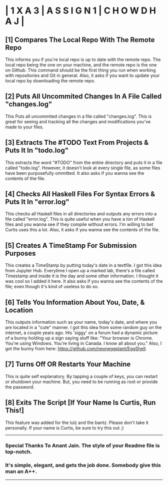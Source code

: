 |   1 X A 3   |   A S S I G N 1   |   C H O W D H A J   | 
=========================================================

## [1] Compares The Local Repo With The Remote Repo
This informs you if you're local repo is up to date with the remote repo. The local repo being the one on your machine, and the remote repo is the one on Github. This command should be the first thing you run when working with repositories and Git in general. Also, it asks if you want to update your local repo by downloading the remote repo.

## [2] Puts All Uncommited Changes In A File Called "changes.log"
This Puts all uncommited changes in a file called "changes.log". This is great for seeing and tracking all the changes and modifications you've made to your files.

## [3] Extracts The #TODO Text From Projects & Puts It In "todo.log"
This extracts the word "#TODO" from the entire directory and puts it in a file called "todo.log". However, it doesn't look at every single file, as some files have been purposefully ommitted. It also asks if you wanna see the contents of the file.

## [4] Checks All Haskell Files For Syntax Errors & Puts It In "error.log"
This checks all Haskell files in all directories and outputs any errors into a file called "error.log". This is quite useful when you have a ton of Haskell files and you wanna see if they compile without errors. I'm willing to bet Curtis uses this a lot. Also, it asks if you wanna see the contents of the file.

## [5] Creates A TimeStamp For Submission Purposes
This creates a TimeStamp by putting today's date in a textfile. I got this idea from Jupyter Hub. Everytime I open up a marked lab, there's a file called Timestamp and inside it is the day and some other information. I thought it was cool so I added it here. It also asks if you wanna see the contents of the file; even though it's kind of useless to do so.

## [6] Tells You Information About You, Date, & Location
This outputs information such as your name, today's date, and where you are located in a "cute" manner. I got this idea from some random guy on the internet, a couple years ago. His 'siggy' on a forum had a dynamic picture of a bunny holding up a sign saying stuff like: "Your browser is Chrome. You're using Windows. You're living in Canada. I know all about you." Also, I got the bunny from here: https://github.com/neoneggplant/EggShell.

## [7] Turns Off OR Restarts Your Machine
This is quite self explanatory. By tapping a couple of keys, you can restart or shutdown your machine. But, you need to be running as root or provide the password. 

## [8] Exits The Script [If Your Name Is Curtis, Run This!]
This feature was added for the lulz and the bantz. Please don't take it personally. If your name is Curtis, be sure to try this out ;)

***

### Special Thanks To Anant Jain. The style of your Readme file is top-notch. 
### It's simple, elegant, and gets the job done. Somebody give this man an A++.

***